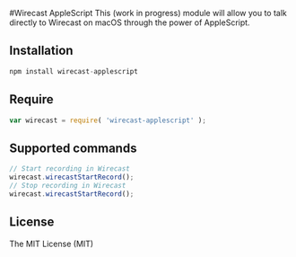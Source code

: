 #Wirecast AppleScript
This (work in progress) module will allow you to talk directly to Wirecast on macOS through the power of AppleScript.

## Installation

```js
npm install wirecast-applescript
```

## Require

```js
var wirecast = require( 'wirecast-applescript' );
```

## Supported commands

```js
// Start recording in Wirecast
wirecast.wirecastStartRecord();
// Stop recording in Wirecast
wirecast.wirecastStartRecord();
```

## License

The MIT License (MIT)
